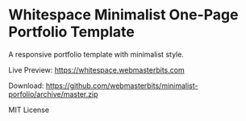 # Whitespace Minimalist One-Page Portfolio Template
A responsive portfolio template with minimalist style.

Live Preview: https://whitespace.webmasterbits.com

Download: https://github.com/webmasterbits/minimalist-porfolio/archive/master.zip

MIT License
